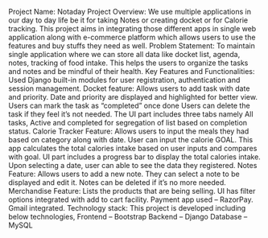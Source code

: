 Project Name: Notaday
Project Overview:
	We use multiple applications in our day to day life be it for taking Notes or creating docket or for Calorie tracking. This project aims in integrating those different apps in single web application along with e-commerce platform which allows users to use the features and buy stuffs they need as well.
Problem Statement:
	To maintain single application where we can store all data like docket list, agenda, notes, tracking of food intake.
	This helps the users to organize the tasks and notes and be mindful of their health.
Key Features and Functionalities:
	Used Django built-in modules for user registration, authentication and session management.
	Docket feature:
		Allows users to add task with date and priority.
		Date and priority are displayed and highlighted for better view.
		Users can mark the task as “completed” once done
		Users can delete the task if they feel it’s not needed.
		The UI part includes three tabs namely All tasks, Active and completed for   segregation of list based on completion status.
	Calorie Tracker Feature:
		Allows users to input the meals they had based on category along with date.
		User can input the calorie GOAL.
		This app calculates the total calories intake based on user inputs and compares with goal.
		UI part includes a progress bar to display the total calories intake.
		Upon selecting a date, user can able to see the data they registered.
	Notes Feature:
		Allows users to add a new note.
		They can select a note to be displayed and edit it.
		Notes can be deleted if it’s no more needed.
	Merchandise Feature:
		Lists the products that are being selling.
		UI has filter options integrated with add to cart facility.
		Payment app used – RazorPay.
		Gmail integrated.
Technology stack:
	This project is developed including below technologies,
		Frontend – Bootstrap
		Backend – Django
		Database – MySQL
